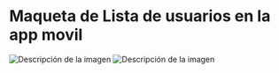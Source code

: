 # Maqueta de Lista de usuarios en la app movil

<image src="https://raw.githubusercontent.com/CarsOk/ADSO2558427EQUIPO2MOVIL/748f6009cb0687942ddc2f6c040596569fbcc4af/documentacion/Maquetaci%C3%B3n/Lista%20de%20usuarios/Imagen1.png" alt="Descripción de la imagen">

<image src="https://raw.githubusercontent.com/CarsOk/ADSO2558427EQUIPO2MOVIL/748f6009cb0687942ddc2f6c040596569fbcc4af/documentacion/Maquetaci%C3%B3n/Lista%20de%20usuarios/Imagen2.png" alt="Descripción de la imagen">
